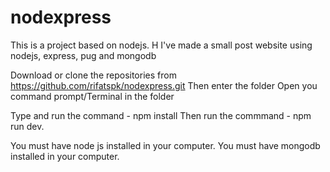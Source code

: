 # nodexpress
This is a project based on nodejs. H I've made a small post website using nodejs, express, pug and mongodb


Download or clone the repositories from https://github.com/rifatspk/nodexpress.git
Then enter the folder
Open you command prompt/Terminal in the folder

Type and run the command -  npm install
Then run the commmand -  npm run dev. 


You must have node js installed in your computer. 
You must have mongodb installed in your computer. 
